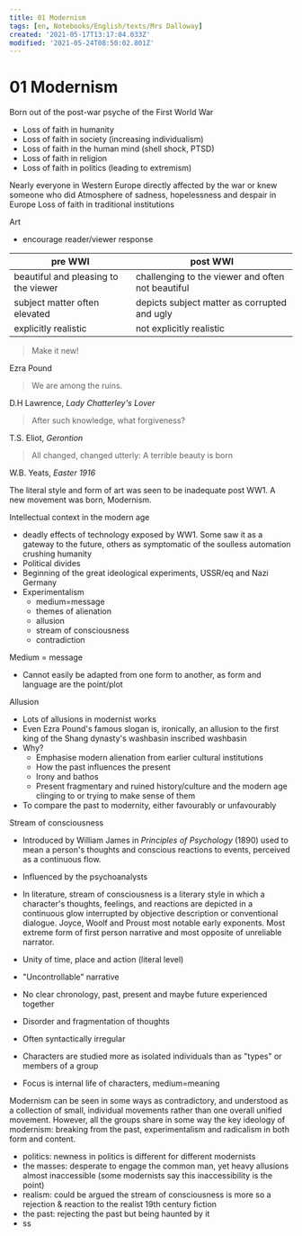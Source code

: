 ```yaml
---
title: 01 Modernism
tags: [en, Notebooks/English/texts/Mrs Dalloway]
created: '2021-05-17T13:17:04.033Z'
modified: '2021-05-24T08:50:02.801Z'
---
```


# 01 Modernism

Born out of the post-war psyche of the First World War
- Loss of faith in humanity
- Loss of faith in society (increasing individualism)
- Loss of faith in the human mind (shell shock, PTSD)
- Loss of faith in religion
- Loss of faith in politics (leading to extremism)

Nearly everyone in Western Europe directly affected by the war or knew someone who did
Atmosphere of sadness, hopelessness and despair in Europe
Loss of faith in traditional institutions

Art
- encourage reader/viewer response

|pre WWI|post WWI|
|-|-|
|beautiful and pleasing to the viewer|challenging to the viewer and often not beautiful|
|subject matter often elevated|depicts subject matter as corrupted and ugly|
|explicitly realistic|not explicitly realistic|

> Make it new!

Ezra Pound
> We are among the ruins.

D.H Lawrence, *Lady Chatterley's Lover*
> After such knowledge, what forgiveness?

T.S. Eliot, *Gerontion*
> All changed, changed utterly:
A terrible beauty is born

W.B. Yeats, *Easter 1916*

The literal style and form of art was seen to be inadequate post WW1. A new movement was born, Modernism.

Intellectual context in the modern age
- deadly effects of technology exposed by WW1. Some saw it as a gateway to the future, others as symptomatic of the soulless automation crushing humanity
- Political divides
- Beginning of the great ideological experiments, USSR/eq and Nazi Germany
- Experimentalism
  - medium=message
  - themes of alienation
  - allusion
  - stream of consciousness
  - contradiction


Medium = message
- Cannot easily be adapted from one form to another, as form and language are the point/plot

Allusion
- Lots of allusions in modernist works 
- Even Ezra Pound's famous slogan is, ironically, an allusion to the first king of the Shang dynasty's washbasin inscribed washbasin
- Why?
  - Emphasise modern alienation from earlier cultural institutions
  - How the past influences the present
  - Irony and bathos
  - Present fragmentary and ruined history/culture and the modern age clinging to or trying to make sense of them
- To compare the past to modernity, either favourably or unfavourably


Stream of consciousness
- Introduced by William James in *Principles of Psychology* (1890) used to mean a person's thoughts and conscious reactions to events, perceived as a continuous flow.
- Influenced by the psychoanalysts

- In literature, stream of consciousness is a literary style in which a character's thoughts, feelings, and reactions are depicted in a continuous glow interrupted by objective description or conventional dialogue. Joyce, Woolf and Proust most notable early exponents. Most extreme form of first person narrative and most opposite of unreliable narrator.

- Unity of time, place and action (literal level)
- "Uncontrollable" narrative
- No clear chronology, past, present and maybe future experienced together
- Disorder and fragmentation of thoughts
- Often syntactically irregular
- Characters are studied more as isolated individuals than as "types" or members of a group
- Focus is internal life of characters, medium=meaning


Modernism can be seen in some ways as contradictory, and understood as a collection of small, individual movements rather than one overall unified movement. However, all the groups share in some way the key ideology of modernism: breaking from the past, experimentalism and radicalism in both form and content.
- politics: newness in politics is different for different modernists
- the masses: desperate to engage the common man, yet heavy allusions almost inaccessible (some modernists say this inaccessibility is the point)
- realism: could be argued the stream of consciousness is more so a rejection & reaction to the realist 19th century fiction
- the past: rejecting the past but being haunted by it
- ss
